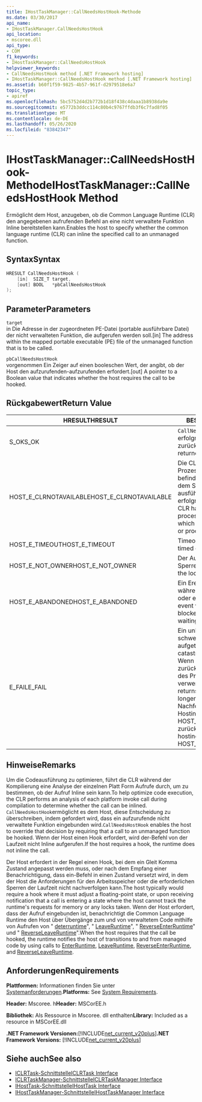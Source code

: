 ```yaml
---
title: IHostTaskManager::CallNeedsHostHook-Methode
ms.date: 03/30/2017
api_name:
- IHostTaskManager.CallNeedsHostHook
api_location:
- mscoree.dll
api_type:
- COM
f1_keywords:
- IHostTaskManager::CallNeedsHostHook
helpviewer_keywords:
- CallNeedsHostHook method [.NET Framework hosting]
- IHostTaskManager::CallNeedsHostHook method [.NET Framework hosting]
ms.assetid: b60f1f59-9825-4b57-961f-d2979518e6a7
topic_type:
- apiref
ms.openlocfilehash: 5bc5752d4d2b772b1d18f438c4daaa1b8938da9e
ms.sourcegitcommit: e5772b3ddcc114c80b4c9767ffdb3f6c7fad8f05
ms.translationtype: MT
ms.contentlocale: de-DE
ms.lasthandoff: 05/26/2020
ms.locfileid: "83842347"
---
```

# <a name="ihosttaskmanagercallneedshosthook-method"></a><span data-ttu-id="8e669-102">IHostTaskManager::CallNeedsHostHook-Methode</span><span class="sxs-lookup"><span data-stu-id="8e669-102">IHostTaskManager::CallNeedsHostHook Method</span></span>
<span data-ttu-id="8e669-103">Ermöglicht dem Host, anzugeben, ob die Common Language Runtime (CLR) den angegebenen aufrufenden Befehl an eine nicht verwaltete Funktion Inline bereitstellen kann.</span><span class="sxs-lookup"><span data-stu-id="8e669-103">Enables the host to specify whether the common language runtime (CLR) can inline the specified call to an unmanaged function.</span></span>  
  
## <a name="syntax"></a><span data-ttu-id="8e669-104">Syntax</span><span class="sxs-lookup"><span data-stu-id="8e669-104">Syntax</span></span>  
  
```cpp  
HRESULT CallNeedsHostHook (  
    [in]  SIZE_T target,
    [out] BOOL   *pbCallNeedsHostHook  
);  
```  
  
## <a name="parameters"></a><span data-ttu-id="8e669-105">Parameter</span><span class="sxs-lookup"><span data-stu-id="8e669-105">Parameters</span></span>  
 `target`  
 <span data-ttu-id="8e669-106">in Die Adresse in der zugeordneten PE-Datei (portable ausführbare Datei) der nicht verwalteten Funktion, die aufgerufen werden soll.</span><span class="sxs-lookup"><span data-stu-id="8e669-106">[in] The address within the mapped portable executable (PE) file of the unmanaged function that is to be called.</span></span>  
  
 `pbCallNeedsHostHook`  
 <span data-ttu-id="8e669-107">vorgenommen Ein Zeiger auf einen booleschen Wert, der angibt, ob der Host den aufzurufenden-aufzurufenden erfordert.</span><span class="sxs-lookup"><span data-stu-id="8e669-107">[out] A pointer to a Boolean value that indicates whether the host requires the call to be hooked.</span></span>  
  
## <a name="return-value"></a><span data-ttu-id="8e669-108">Rückgabewert</span><span class="sxs-lookup"><span data-stu-id="8e669-108">Return Value</span></span>  
  
|<span data-ttu-id="8e669-109">HRESULT</span><span class="sxs-lookup"><span data-stu-id="8e669-109">HRESULT</span></span>|<span data-ttu-id="8e669-110">BESCHREIBUNG</span><span class="sxs-lookup"><span data-stu-id="8e669-110">Description</span></span>|  
|-------------|-----------------|  
|<span data-ttu-id="8e669-111">S_OK</span><span class="sxs-lookup"><span data-stu-id="8e669-111">S_OK</span></span>|<span data-ttu-id="8e669-112">`CallNeedsHostHook`wurde erfolgreich zurückgegeben.</span><span class="sxs-lookup"><span data-stu-id="8e669-112">`CallNeedsHostHook` returned successfully.</span></span>|  
|<span data-ttu-id="8e669-113">HOST_E_CLRNOTAVAILABLE</span><span class="sxs-lookup"><span data-stu-id="8e669-113">HOST_E_CLRNOTAVAILABLE</span></span>|<span data-ttu-id="8e669-114">Die CLR wurde nicht in einen Prozess geladen, oder die CLR befindet sich in einem Zustand, in dem Sie verwalteten Code nicht ausführen oder den-Befehl nicht erfolgreich verarbeiten kann.</span><span class="sxs-lookup"><span data-stu-id="8e669-114">The CLR has not been loaded into a process, or the CLR is in a state in which it cannot run managed code or process the call successfully.</span></span>|  
|<span data-ttu-id="8e669-115">HOST_E_TIMEOUT</span><span class="sxs-lookup"><span data-stu-id="8e669-115">HOST_E_TIMEOUT</span></span>|<span data-ttu-id="8e669-116">Timeout des Aufrufes.</span><span class="sxs-lookup"><span data-stu-id="8e669-116">The call timed out.</span></span>|  
|<span data-ttu-id="8e669-117">HOST_E_NOT_OWNER</span><span class="sxs-lookup"><span data-stu-id="8e669-117">HOST_E_NOT_OWNER</span></span>|<span data-ttu-id="8e669-118">Der Aufrufer ist nicht Besitzer der Sperre.</span><span class="sxs-lookup"><span data-stu-id="8e669-118">The caller does not own the lock.</span></span>|  
|<span data-ttu-id="8e669-119">HOST_E_ABANDONED</span><span class="sxs-lookup"><span data-stu-id="8e669-119">HOST_E_ABANDONED</span></span>|<span data-ttu-id="8e669-120">Ein Ereignis wurde abgebrochen, während ein blockierter Thread oder eine Fiber darauf wartete.</span><span class="sxs-lookup"><span data-stu-id="8e669-120">An event was canceled while a blocked thread or fiber was waiting on it.</span></span>|  
|<span data-ttu-id="8e669-121">E_FAIL</span><span class="sxs-lookup"><span data-stu-id="8e669-121">E_FAIL</span></span>|<span data-ttu-id="8e669-122">Ein unbekannter schwerwiegender Fehler ist aufgetreten.</span><span class="sxs-lookup"><span data-stu-id="8e669-122">An unknown catastrophic failure has occurred.</span></span> <span data-ttu-id="8e669-123">Wenn eine Methode E_FAIL zurückgibt, ist die CLR innerhalb des Prozesses nicht mehr verwendbar.</span><span class="sxs-lookup"><span data-stu-id="8e669-123">When a method returns E_FAIL, the CLR is no longer usable within the process.</span></span> <span data-ttu-id="8e669-124">Nachfolgende Aufrufe von Hostingmethoden geben HOST_E_CLRNOTAVAILABLE zurück.</span><span class="sxs-lookup"><span data-stu-id="8e669-124">Subsequent calls to hosting methods return HOST_E_CLRNOTAVAILABLE.</span></span>|  
  
## <a name="remarks"></a><span data-ttu-id="8e669-125">Hinweise</span><span class="sxs-lookup"><span data-stu-id="8e669-125">Remarks</span></span>  
 <span data-ttu-id="8e669-126">Um die Codeausführung zu optimieren, führt die CLR während der Kompilierung eine Analyse der einzelnen Platt Form Aufrufe durch, um zu bestimmen, ob der Aufruf Inline sein kann.</span><span class="sxs-lookup"><span data-stu-id="8e669-126">To help optimize code execution, the CLR performs an analysis of each platform invoke call during compilation to determine whether the call can be inlined.</span></span> <span data-ttu-id="8e669-127">`CallNeedsHostHook`ermöglicht es dem Host, diese Entscheidung zu überschreiben, indem gefordert wird, dass ein aufzurufende nicht verwaltete Funktion eingebunden wird.</span><span class="sxs-lookup"><span data-stu-id="8e669-127">`CallNeedsHostHook` enables the host to override that decision by requiring that a call to an unmanaged function be hooked.</span></span> <span data-ttu-id="8e669-128">Wenn der Host einen Hook erfordert, wird der-Befehl von der Laufzeit nicht Inline aufgerufen.</span><span class="sxs-lookup"><span data-stu-id="8e669-128">If the host requires a hook, the runtime does not inline the call.</span></span>  
  
 <span data-ttu-id="8e669-129">Der Host erfordert in der Regel einen Hook, bei dem ein Gleit Komma Zustand angepasst werden muss, oder nach dem Empfang einer Benachrichtigung, dass ein-Befehl in einen Zustand versetzt wird, in dem der Host die Anforderungen für den Arbeitsspeicher oder die erforderlichen Sperren der Laufzeit nicht nachverfolgen kann.</span><span class="sxs-lookup"><span data-stu-id="8e669-129">The host typically would require a hook where it must adjust a floating-point state, or upon receiving notification that a call is entering a state where the host cannot track the runtime's requests for memory or any locks taken.</span></span> <span data-ttu-id="8e669-130">Wenn der Host erfordert, dass der Aufruf eingebunden ist, benachrichtigt die Common Language Runtime den Host über Übergänge zum und von verwaltetem Code mithilfe von Aufrufen von " [deterruntime](../../../../docs/framework/unmanaged-api/hosting/ihosttaskmanager-enterruntime-method.md)", " [LeaveRuntime](../../../../docs/framework/unmanaged-api/hosting/ihosttaskmanager-leaveruntime-method.md)", " [ReverseEnterRuntime](../../../../docs/framework/unmanaged-api/hosting/ihosttaskmanager-reverseenterruntime-method.md)" und " [ReverseLeaveRuntime](ihosttaskmanager-reverseleaveruntime-method.md)".</span><span class="sxs-lookup"><span data-stu-id="8e669-130">When the host requires that the call be hooked, the runtime notifies the host of transitions to and from managed code by using calls to [EnterRuntime](../../../../docs/framework/unmanaged-api/hosting/ihosttaskmanager-enterruntime-method.md), [LeaveRuntime](../../../../docs/framework/unmanaged-api/hosting/ihosttaskmanager-leaveruntime-method.md), [ReverseEnterRuntime](../../../../docs/framework/unmanaged-api/hosting/ihosttaskmanager-reverseenterruntime-method.md), and [ReverseLeaveRuntime](ihosttaskmanager-reverseleaveruntime-method.md).</span></span>  
  
## <a name="requirements"></a><span data-ttu-id="8e669-131">Anforderungen</span><span class="sxs-lookup"><span data-stu-id="8e669-131">Requirements</span></span>  
 <span data-ttu-id="8e669-132">**Plattformen:** Informationen finden Sie unter [Systemanforderungen](../../get-started/system-requirements.md).</span><span class="sxs-lookup"><span data-stu-id="8e669-132">**Platforms:** See [System Requirements](../../get-started/system-requirements.md).</span></span>  
  
 <span data-ttu-id="8e669-133">**Header:** Mscoree. h</span><span class="sxs-lookup"><span data-stu-id="8e669-133">**Header:** MSCorEE.h</span></span>  
  
 <span data-ttu-id="8e669-134">**Bibliothek:** Als Ressource in Mscoree. dll enthalten</span><span class="sxs-lookup"><span data-stu-id="8e669-134">**Library:** Included as a resource in MSCorEE.dll</span></span>  
  
 <span data-ttu-id="8e669-135">**.NET Framework Versionen:**[!INCLUDE[net_current_v20plus](../../../../includes/net-current-v20plus-md.md)]</span><span class="sxs-lookup"><span data-stu-id="8e669-135">**.NET Framework Versions:** [!INCLUDE[net_current_v20plus](../../../../includes/net-current-v20plus-md.md)]</span></span>  
  
## <a name="see-also"></a><span data-ttu-id="8e669-136">Siehe auch</span><span class="sxs-lookup"><span data-stu-id="8e669-136">See also</span></span>

- [<span data-ttu-id="8e669-137">ICLRTask-Schnittstelle</span><span class="sxs-lookup"><span data-stu-id="8e669-137">ICLRTask Interface</span></span>](iclrtask-interface.md)
- [<span data-ttu-id="8e669-138">ICLRTaskManager-Schnittstelle</span><span class="sxs-lookup"><span data-stu-id="8e669-138">ICLRTaskManager Interface</span></span>](iclrtaskmanager-interface.md)
- [<span data-ttu-id="8e669-139">IHostTask-Schnittstelle</span><span class="sxs-lookup"><span data-stu-id="8e669-139">IHostTask Interface</span></span>](ihosttask-interface.md)
- [<span data-ttu-id="8e669-140">IHostTaskManager-Schnittstelle</span><span class="sxs-lookup"><span data-stu-id="8e669-140">IHostTaskManager Interface</span></span>](ihosttaskmanager-interface.md)
